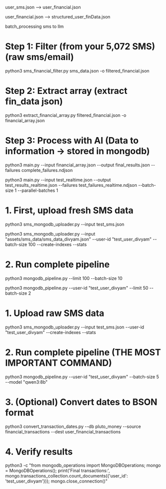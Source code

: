 user_sms.json    -->      user_financial.json

user_financial.json     -->         structured_user_finData.json

batch_processing sms to llm





# Step 1: Filter (from your 5,072 SMS)(raw sms/email)
python3 sms_financial_filter.py sms_data.json -o filtered_financial.json

# Step 2: Extract array (extract fin_data json)
python3 extract_financial_array.py filtered_financial.json -o financial_array.json  

# Step 3: Process with AI (Data to information -> stored in mongodb)
python3 main.py --input financial_array.json --output final_results.json --failures complete_failures.ndjson



python3 main.py --input test_realtime.json --output test_results_realtime.json --failures test_failures_realtime.ndjson --batch-size 1 --parallel-batches 1


















# 1. First, upload fresh SMS data
python3 sms_mongodb_uploader.py --input test_sms.json

python3 sms_mongodb_uploader.py --input "assets/sms_data/sms_data_divyam.json" --user-id "test_user_divyam" --batch-size 100 --create-indexes --stats




# 2. Run complete pipeline
python3 mongodb_pipeline.py --limit 100 --batch-size 10

python3 mongodb_pipeline.py --user-id "test_user_divyam" --limit 50 --batch-size 2












# 1. Upload raw SMS data
python3 sms_mongodb_uploader.py --input test_sms.json --user-id "test_user_divyam" --create-indexes --stats

# 2. Run complete pipeline (THE MOST IMPORTANT COMMAND)
python3 mongodb_pipeline.py --user-id "test_user_divyam" --batch-size 5 --model "qwen3:8b"

# 3. (Optional) Convert dates to BSON format
python3 convert_transaction_dates.py --db pluto_money --source financial_transactions --dest user_financial_transactions

# 4. Verify results
python3 -c "from mongodb_operations import MongoDBOperations; mongo = MongoDBOperations(); print('Final transactions:', mongo.transactions_collection.count_documents({'user_id': 'test_user_divyam'})); mongo.close_connection()"